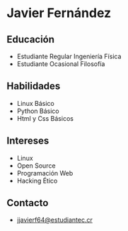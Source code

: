 # Javier Fernández

## Educación
* Estudiante Regular Ingeniería Física
* Estudiante Ocasional Filosofía

## Habilidades
* Linux Básico
* Python Básico
* Html y Css Básicos

## Intereses
* Linux
* Open Source
* Programación Web
* Hacking Ético

## Contacto
* jjavierf64@estudiantec.cr
